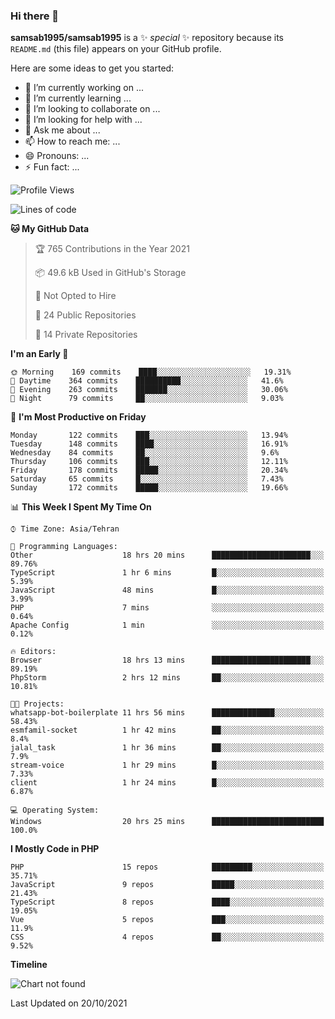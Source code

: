 ### Hi there 👋

**samsab1995/samsab1995** is a ✨ _special_ ✨ repository because its `README.md` (this file) appears on your GitHub profile.

Here are some ideas to get you started:

- 🔭 I’m currently working on ...
- 🌱 I’m currently learning ...
- 👯 I’m looking to collaborate on ...
- 🤔 I’m looking for help with ...
- 💬 Ask me about ...
- 📫 How to reach me: ...
- 😄 Pronouns: ...
- ⚡ Fun fact: ...

<!--START_SECTION:waka-->
![Profile Views](http://img.shields.io/badge/Profile%20Views-0-blue)

![Lines of code](https://img.shields.io/badge/From%20Hello%20World%20I%27ve%20Written-866854%20lines%20of%20code-blue)

**🐱 My GitHub Data** 

> 🏆 765 Contributions in the Year 2021
 > 
> 📦 49.6 kB Used in GitHub's Storage 
 > 
> 🚫 Not Opted to Hire
 > 
> 📜 24 Public Repositories 
 > 
> 🔑 14 Private Repositories  
 > 
**I'm an Early 🐤** 

```text
🌞 Morning    169 commits    ████░░░░░░░░░░░░░░░░░░░░░   19.31% 
🌆 Daytime    364 commits    ██████████░░░░░░░░░░░░░░░   41.6% 
🌃 Evening    263 commits    ███████░░░░░░░░░░░░░░░░░░   30.06% 
🌙 Night      79 commits     ██░░░░░░░░░░░░░░░░░░░░░░░   9.03%

```
📅 **I'm Most Productive on Friday** 

```text
Monday       122 commits    ███░░░░░░░░░░░░░░░░░░░░░░   13.94% 
Tuesday      148 commits    ████░░░░░░░░░░░░░░░░░░░░░   16.91% 
Wednesday    84 commits     ██░░░░░░░░░░░░░░░░░░░░░░░   9.6% 
Thursday     106 commits    ███░░░░░░░░░░░░░░░░░░░░░░   12.11% 
Friday       178 commits    █████░░░░░░░░░░░░░░░░░░░░   20.34% 
Saturday     65 commits     █░░░░░░░░░░░░░░░░░░░░░░░░   7.43% 
Sunday       172 commits    █████░░░░░░░░░░░░░░░░░░░░   19.66%

```


📊 **This Week I Spent My Time On** 

```text
⌚︎ Time Zone: Asia/Tehran

💬 Programming Languages: 
Other                    18 hrs 20 mins      ██████████████████████░░░   89.76% 
TypeScript               1 hr 6 mins         █░░░░░░░░░░░░░░░░░░░░░░░░   5.39% 
JavaScript               48 mins             █░░░░░░░░░░░░░░░░░░░░░░░░   3.99% 
PHP                      7 mins              ░░░░░░░░░░░░░░░░░░░░░░░░░   0.64% 
Apache Config            1 min               ░░░░░░░░░░░░░░░░░░░░░░░░░   0.12%

🔥 Editors: 
Browser                  18 hrs 13 mins      ██████████████████████░░░   89.19% 
PhpStorm                 2 hrs 12 mins       ██░░░░░░░░░░░░░░░░░░░░░░░   10.81%

🐱‍💻 Projects: 
whatsapp-bot-boilerplate 11 hrs 56 mins      ██████████████░░░░░░░░░░░   58.43% 
esmfamil-socket          1 hr 42 mins        ██░░░░░░░░░░░░░░░░░░░░░░░   8.4% 
jalal_task               1 hr 36 mins        ██░░░░░░░░░░░░░░░░░░░░░░░   7.9% 
stream-voice             1 hr 29 mins        █░░░░░░░░░░░░░░░░░░░░░░░░   7.33% 
client                   1 hr 24 mins        █░░░░░░░░░░░░░░░░░░░░░░░░   6.87%

💻 Operating System: 
Windows                  20 hrs 25 mins      █████████████████████████   100.0%

```

**I Mostly Code in PHP** 

```text
PHP                      15 repos            █████████░░░░░░░░░░░░░░░░   35.71% 
JavaScript               9 repos             █████░░░░░░░░░░░░░░░░░░░░   21.43% 
TypeScript               8 repos             ████░░░░░░░░░░░░░░░░░░░░░   19.05% 
Vue                      5 repos             ███░░░░░░░░░░░░░░░░░░░░░░   11.9% 
CSS                      4 repos             ██░░░░░░░░░░░░░░░░░░░░░░░   9.52%

```


**Timeline**

![Chart not found](https://raw.githubusercontent.com/samsab1995/samsab1995/main/charts/bar_graph.png) 


 Last Updated on 20/10/2021
<!--END_SECTION:waka-->
